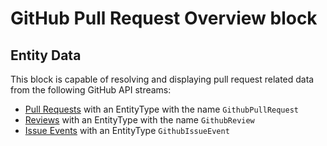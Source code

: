 # GitHub Pull Request Overview block

<!-- Link to be put here after publishing the block -->

## Entity Data

This block is capable of resolving and displaying pull request related data from the following GitHub API streams:

- [Pull Requests](https://docs.github.com/en/rest/pulls/pulls#list-pull-requests) with an EntityType with the name `GithubPullRequest`
- [Reviews](https://docs.github.com/en/rest/pulls/reviews) with an EntityType with the name `GithubReview`
- [Issue Events](https://docs.github.com/en/developers/webhooks-and-events/events/issue-event-types) with an EntityType `GithubIssueEvent`
